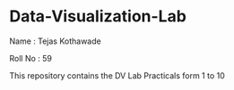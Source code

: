 # Data-Visualization-Lab

Name : Tejas Kothawade

Roll No : 59

This repository contains the DV Lab Practicals form 1 to 10
